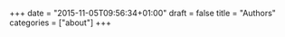 +++
date = "2015-11-05T09:56:34+01:00"
draft = false
title = "Authors"
categories = ["about"]
+++


